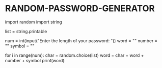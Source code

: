 # RANDOM-PASSWORD-GENERATOR

import random
import string

list = string.printable

num = int(input("Enter the length of your password: "))
word = ""
number = ""
symbol = ""


for i in range(num):
    char = random.choice(list)
    word = char + word + number + symbol
print(word)
     
